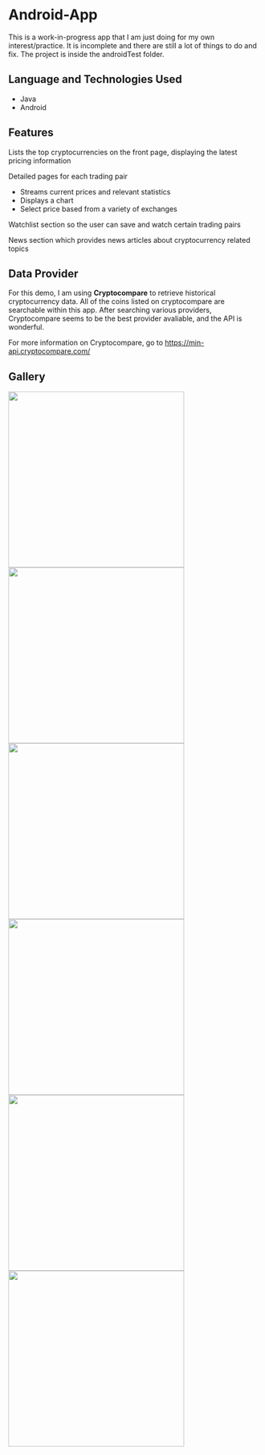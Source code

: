 # Android-App
This is a work-in-progress app that I am just doing for my own interest/practice. It is incomplete and there are still a lot of things to do and fix. The project is inside the androidTest folder.

## Language and Technologies Used
- Java
- Android

## Features
Lists the top cryptocurrencies on the front page, displaying the latest pricing information

Detailed pages for each trading pair
- Streams current prices and relevant statistics
- Displays a chart
- Select price based from a variety of exchanges

Watchlist section so the user can save and watch certain trading pairs

News section which provides news articles about cryptocurrency related topics


## Data Provider
For this demo, I am using **Cryptocompare** to retrieve historical cryptocurrency data. All of the coins listed
on cryptocompare are searchable within this app. After searching various providers, Cryptocompare seems to be the
best provider avaliable, and the API is wonderful.

For more information on Cryptocompare, go to https://min-api.cryptocompare.com/

## Gallery

<img src="https://raw.githubusercontent.com/NickWPI/Android-App/master/screenshots/Screenshot_20190110-215504_AndroidTest.jpg" width="350">
<img src="https://raw.githubusercontent.com/NickWPI/Android-App/master/screenshots/Screenshot_20190111-085601_AndroidTest.jpg" width="350">
<img src="https://raw.githubusercontent.com/NickWPI/Android-App/master/screenshots/Screenshot_20190110-215841_AndroidTest.jpg" width="350">
<img src="https://raw.githubusercontent.com/NickWPI/Android-App/master/screenshots/Screenshot_20190110-215817_AndroidTest.jpg" width="350">
<img src="https://raw.githubusercontent.com/NickWPI/Android-App/master/screenshots/Screenshot_20190110-215521_AndroidTest.jpg" width="350"><img src="https://raw.githubusercontent.com/NickWPI/Android-App/master/screenshots/Screenshot_20190110-215528_AndroidTest.jpg" width="350">
